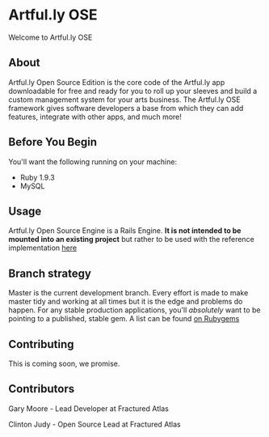 # Artful.ly OSE

Welcome to Artful.ly OSE

## About

Artful.ly Open Source Edition is the core code of the Artful.ly app downloadable for free and ready for you to roll up your sleeves and build a custom management system for your arts business. The Artful.ly OSE framework gives software developers a base from which they can add features, integrate with other apps, and much more!

## Before You Begin

You'll want the following running on your machine:

- Ruby 1.9.3
- MySQL 

## Usage

Artful.ly Open Source Engine is a Rails Engine.  **It is not intended to be mounted into an existing project** but rather to be used with the reference implementation [here](http://www.github.com/fracturedatlas/artfully_app)

## Branch strategy

Master is the current development branch.  Every effort is made to make master tidy and working at all times but it is the edge and problems do happen.  For any stable production applications, you'll *absolutely* want to be pointing to a published, stable gem.  A list can be found [on Rubygems](https://rubygems.org/gems/artfully_ose)

## Contributing

This is coming soon, we promise.

## Contributors

Gary Moore - Lead Developer at Fractured Atlas

Clinton Judy - Open Source Lead at Fractured Atlas
